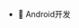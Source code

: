 <!---## Hello GitHub Fans 👋
[![博客搭建交流群](https://img.shields.io/badge/微信-Jackey06-red.svg "微信")](mailto:Jackey06)
[![Mail Badge](https://img.shields.io/badge/-zhaopengfei779@gmail.com-c14438?style=flat&logo=Gmail&logoColor=white&link=mailto:zhaopengfei779@gmail.com)](mailto:zhaopengfei779@gmail.com)
---
### I'm Jackey06
-->
<!-- <img align="right" alt="微信" width="20%" src="http://image.zpfdev.cn:7060/images/WeChat.jpg" /> -->



- 🌱 Android开发
<!--- 💬 微信:[Jackey06](Jackey06) 欢迎一起讨论学习
- 👋 移动应用安全爱好者 平面设计爱好者
> ***我喜欢交朋友。可以添加我的微信交流学习😊***
 -->
